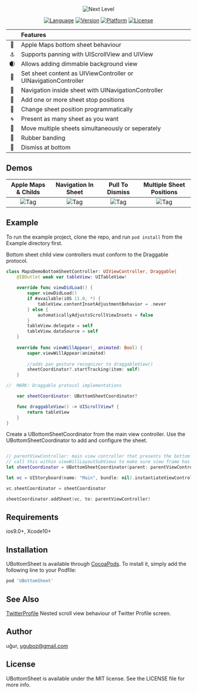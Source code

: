 <p align="center"><img src="https://github.com/OfTheWolf/UBottomSheet/blob/master/Logo.png" alt="Next Level" style="max-width:100%;"></p>

<p align="center">
    <a href="https://cocoapods.org/pods/UBottomSheet"><img alt="Language" src="https://img.shields.io/badge/language-swift%205-brightgreen"/></a>
    <a href="https://cocoapods.org/pods/UBottomSheet"><img alt="Version" src="https://img.shields.io/cocoapods/v/UBottomSheet.svg?style=flat"/></a>
    <a href="https://cocoapods.org/pods/UBottomSheet"><img alt="Platform" src="https://img.shields.io/cocoapods/p/UBottomSheet.svg?style=flat"/></a>
        <a href="https://cocoapods.org/pods/UBottomSheet"><img alt="License" src="https://img.shields.io/cocoapods/l/UBottomSheet.svg?style=flat"/></a>
</p>

|  | Features |
|:---------:|:---------------------------------------------------------------|
| &#128205; | Apple Maps bottom sheet behaviour |
| &#9875;   | Supports panning with UIScrollView and UIView |
| &#127762; | Allows adding dimmable background view |
| &#128241; | Set sheet content as UIViewController or UINavigationController |
| &#128214; | Navigation inside sheet with UINavigationController |
| &#127752; | Add one or more sheet stop positions|
| &#127919; | Change sheet position programmatically |
| &#127744; | Present as many sheet as you want |
| &#128640; | Move multiple sheets simultaneously or seperately |
| &#127993; | Rubber banding |
| &#128075; | Dismiss at bottom |

## Demos

| Apple Maps & Childs | Navigation In Sheet | Pull To Dismiss | Multiple Sheet Positions|
|:---:|:---:|:---:|:---:|
|![Tag](https://github.com/OfTheWolf/UBottomSheet/blob/master/records/record1.gif)|![Tag](https://github.com/OfTheWolf/UBottomSheet/blob/master/records/record2.gif)|![Tag](https://github.com/OfTheWolf/UBottomSheet/blob/master/records/record3.gif)|![Tag](https://github.com/OfTheWolf/UBottomSheet/blob/master/records/record4.gif)|

## Example

To run the example project, clone the repo, and run `pod install` from the Example directory first.

Bottom sheet child view controllers must conform to the Draggable protocol.

```swift
class MapsDemoBottomSheetController: UIViewController, Draggable{
    @IBOutlet weak var tableView: UITableView!
      
    override func viewDidLoad() {
        super.viewDidLoad()
        if #available(iOS 11.0, *) {
            tableView.contentInsetAdjustmentBehavior = .never
        } else {
            automaticallyAdjustsScrollViewInsets = false
        }
        tableView.delegate = self
        tableView.dataSource = self
    }
    
    override func viewWillAppear(_ animated: Bool) {
        super.viewWillAppear(animated)
        
        //adds pan gesture recognizer to draggableView()
        sheetCoordinator?.startTracking(item: self) 
    }

//  MARK: Draggable protocol implementations

    var sheetCoordinator: UBottomSheetCoordinator? 

    func draggableView() -> UIScrollView? {
        return tableView
    }
}

```

Create a UBottomSheetCoordinator from the main view controller. Use the UBottomSheetCoordinator to add and configure the sheet.

```swift

// parentViewController: main view controller that presents the bottom sheet
// call this within viewWillLayoutSubViews to make sure view frame has measured correctly. see example projects. 
let sheetCoordinator = UBottomSheetCoordinator(parent: parentViewController)

let vc = UIStoryboard(name: "Main", bundle: nil).instantiateViewController(withIdentifier: "MapsDemoBottomSheetController") as! MapsDemoBottomSheetController

vc.sheetCoordinator = sheetCoordinator

sheetCoordinator.addSheet(vc, to: parentViewController)
```


## Requirements
ios9.0+, Xcode10+

## Installation

UBottomSheet is available through [CocoaPods](https://cocoapods.org). To install
it, simply add the following line to your Podfile:

```ruby
pod 'UBottomSheet'
```

## See Also

[TwitterProfile](https://github.com/OfTheWolf/TwitterProfile) Nested scroll view behaviour of Twitter Profile screen.

## Author

uğur, uguboz@gmail.com

## License

UBottomSheet is available under the MIT license. See the LICENSE file for more info.
